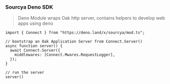 ### Sourcya Deno SDK
> Deno Module wraps Oak http server, contains helpers to develop web apps using deno

```
import { Connect } from "https://deno.land/x/sourcya/mod.ts";

// bootstrap an Oak Application Server from Connect.Server()
async function server() {
  await Connect.Server({
    middlewares: [Connect.Mwares.RequestLogger],
  });
}

// run the server
server()
```
